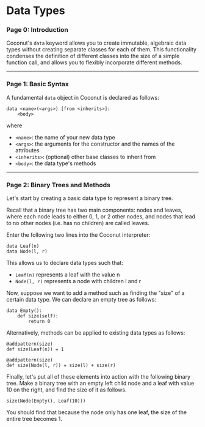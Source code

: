 # Data Types

### Page 0: Introduction

Coconut's `data` keyword allows you to create immutable, algebraic data types without creating separate classes for each of them. This functionality condenses the definition of different classes into the size of a simple function call, and allows you to flexibly incorporate different methods. 

***
### Page 1: Basic Syntax 

A fundamental `data` object in Coconut is declared as follows:
```
data <name>(<args>) [from <inherits>]:
    <body>
```
where
* `<name>`: the name of your new data type
* `<args>`: the arguments for the constructor and the names of the attributes 
* `<inherits>`: (optional) other base classes to inherit from
* `<body>`:  the data type's methods

*** 
### Page 2: Binary Trees and Methods

Let's start by creating a basic data type to represent a binary tree. 

Recall that a binary tree has two main components: nodes and leaves, where each node leads to either 0, 1, or 2 other nodes, and nodes that lead to no other nodes (i.e. has no children) are called leaves. 

Enter the following two lines into the Coconut interpreter:
```
data Leaf(n)
data Node(l, r)
```
This allows us to declare data types such that:
* `Leaf(n)` represents a leaf with the value n
* `Node(l, r)` represents a node with children l and r

Now, suppose we want to add a method such as finding the "size" of a certain data type. We can declare an empty tree as follows:
```
data Empty():
	def size(self):
		return 0
```

Alternatively, methods can be applied to existing data types as follows:
```
@addpattern(size)
def size(Leaf(n)) = 1

@addpattern(size)
def size(Node(l, r)) = size(l) + size(r)
```

Finally, let's put all of these elements into action with the following binary tree. Make a binary tree with an empty left child node and a leaf with value 10 on the right, and find the size of it as follows.
```
size(Node(Empty(), Leaf(10)))
```
You should find that because the node only has one leaf, the size of the entire tree becomes 1. 




